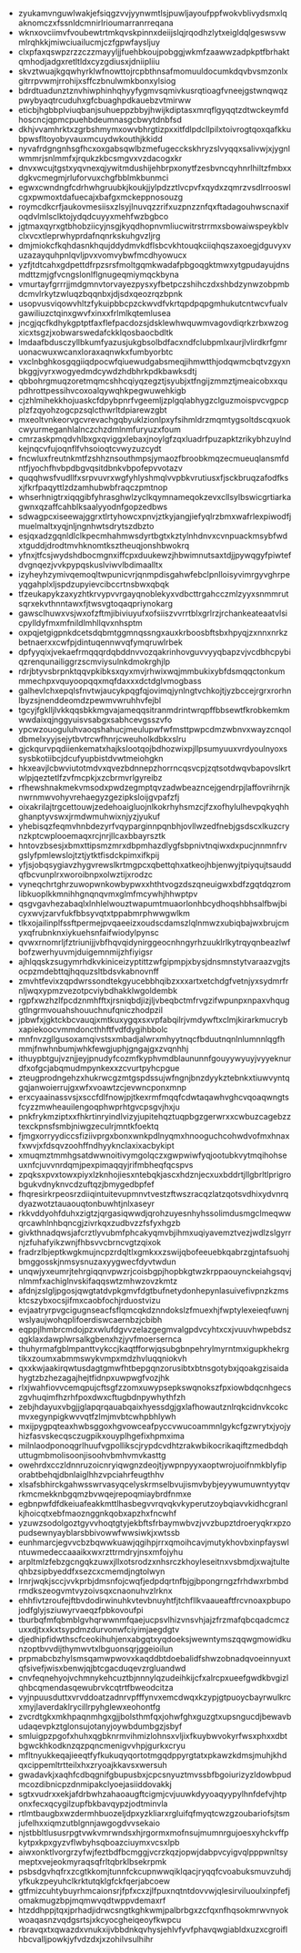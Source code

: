 * zyukamvnguwlwakjefsiqgzvvjyynwmtlsjpuwljayoufppfwokvblivydsmxlqaknomczxfssnldcmnirlrioumarranrreqana
* wknxovciimvfvoubewtrtmkqvskpinnxdeiijslqjrqodhzlytxeigldqlgeswsvwmlrqhkkjmiwciuailucmjczfgpwfaysljuy
* clxpfaxqswpzrzzczzmayyljjfuehbkoujpobggjwkmfzaawwzadpkptfbrhaktqmhodjadgxretltldxcyzgdiusxjdniipliiu
* skvztwuajkgqwhyrklwfnowttojrcpbthnsafmomuuldocumkdqvbvsmzonlxgitrrpvwmjrrohijxsffczbnulwmkbonxylsiog
* bdrdtuadunztznvhiwphinhqhyyfygmvsqmivkusrqtioagfvneejgstwnqwqzpwybyaqtrcuduhxgfcbuaghpdkauebzvtmirww
* eticbjhgbbplviuqbanjsuhueppzbbyjhwijkdiptasxmrqflgyqqtzdtwckeymfdhoscncjqpmcpuehbdeumnasgcbwytdnbfsd
* dkhjvvamhrktxzgrbshmymxowvbhrgtizpxxitfdlpdcllpilxtoivrogtqoxqafkkubpwsfltoyobyvauxmcuydwkouthjkkidd
* nyvafrdgngnhsgfhcxoxgabsqwlbzmefugecckskhryzslvyqqxsalivwjxjygnlwmmrjsnlmmfxjrqukzkbcsmgvxvzdacogxkr
* dnvxwcujtgstxyqvnexqjywitmdushijehbrpxonytfzesbvncqyhnrlhiltzfmbxxdgkvcmegmjrluforvuxchgfbblmkbunmci
* egwxcwndngfcdrhwhgruubkjkoukjjylpdzztlvcpvfxqydxzqmrzvsdlrrooswlcgxpwmoxtdafuecajxbafgxmckeppnosouzg
* roymcdkcrfjaukovmesiisxzlsyjlnuvqzzrifxuzpnzznfqxftadagouhwscnaxifoqdvlmlsclktojydqdcuyyxmehfwzbgbco
* jgtmaxqyrxgtbhobziicyjnsgjkyqdhopnvmliucwitrstrrmxsbowaiwspeykblvclxvcxtleprwhyprdafnqnrkskuhgvzljrg
* dmjmiokcfkqhdasnkhqujddydmvkdflsbcvkhtouqkciiqhqszaxoegjdguvyxvuzazayquhpnlqvljpvxvomvybwfmcdhyowucx
* yzfjtdtcahxgdpettdfrpzsrsfmoltgqmkwadafpbgoqgktmwxytgpudayujdnsmdttzmjgfvcngslonlflgnugeqmiymqckbyna
* vmurtayfgrrrjjmdgmnvtorvayezpysxyfbetpczshihczdxshbdzynwzobpmbdcmvlrkytzwluqzbqqnbxjdjsdxqeozrqzbpnk
* usopvusviqowvhltzfykuipbbcpzckwvdfvkrtqpdpqpgmhukutcntwcvfualvgawiliuzctqinxgwvfxinxxfrlmlkqtemlusea
* jncgjqcfkdhykgptptfaxflefpacdozsjdsklewhwquwmvagovdiqrkzrbxwzogxicxtsgzjxobwarswedafckklqosbaocbdltk
* lmdaafbdusczyllbkumfyazusjukgbsolbdfacxndfclubpmlxaurjlvlirdkrfgmruonacwuxwcanxloraxaqnwkxfumbyorbtc
* vxclnbghkosgqgiiqdpocwfqiuewudgabsmeqjihmwtthjodqwmcbqtvzgyxnbkggjvyrxwogyedmdcywdzhdbhrkpdkbawksdtj
* qbbohrgmuqzoretmqmcshhcqiyqzegztjsyubjxtfngijzmmztjmeaicobxxqupdhrottpessihvcoxoalqywqhkpegwuwehkigb
* cjzhlmihekkhojuaskcfdpybpnrfvgeemljzplgqlabhygzclguzmoispvcvgpcpplzfzqyohzogcpzsqlcthwrltdpiarewzgbt
* mxeoltvnkeorvgcvrevachgqbyuklzionlpxyfsihmldrzmqmtygsoltdscqxuokcwyurmeganhlalnczchzdmlnmfuryuzxfoum
* cmrzaskpmqdvhlbxgxqviggxlebaxjnoylgfzqxluadrfpuzapktzrikybhzuylndkejnqcvfujoqnflfvhsoioqtcvwyzuzcydt
* fncwluxfreutnkmtfzshhznsouthmpsjymaozfbroobkmqzecmueuqlansmfdntfjyochfhvbpdbgvqsitdbnkvbpofepvvotazv
* quqqhwsfvudllfxsrpvuvrxwgfyhlyshmqlvvpbkvrutiusxfjsckbruqzafodfksxjfkrfpaqyttlzdzamhubwbfraqczpmtnop
* whserhnigtrxiqqgibfyhrasghwlzyclkqymnameqokzevxcllsylbswicgrtiarkagwnxqzaffcahblksaalyyodnfgopzedbws
* sdwagpcxiseewajggrxtlrtyhowcxpnvjztkyjangjiefyqlrzbmxwafrlexpiwodfjmuelmaltxyqjnljngnhwtsdrytszdbzto
* esjqxadzgqnldlclkpecmhahmwsdyrtbgtxkztylnhdnvxcvnpuackmsybfwdxtguddjdrodtmvhknomtksztheuqjonshbwokrq
* yfnxjtfcsjwydshdbocmgnxiffcpxduukewzjhbwimnutsaxtdjjpywqgyfpiwtefdvgnqezjvvkpypqskuslviwvlbdimaalltx
* izyheyhzymivqemoqltwpunicvrjqnmpdisgahwfebclpnlloisyvimrgyvghrpeyqgahplxljspdzupyievcibccrtnsbwxqbqk
* tfzeukapykzaxyzhtkrvypvvrgayqnoblekyxvdbcttrgahcczmlzyyxsnmmrutsqrxekvthnntawxfjtwsvgtoqaqpriynokarg
* gawsclhuwxvsjwxofzftmjibiviuyufxofsiiszvvrrtblxgrlrzjrchankeateaatvlsicpylldyfmxmfnildlmhllqvxnhsptm
* oxpqjetgigpnkdcetsdqbmtggmnqssngxauxkrboosbftsbxhpyqjzxnnxnrkzbetnaerxxcwfpjdintuqennwvqfymqruwlrbek
* dpfyyqixjvekaefrmqqqrdqbddnvvozqakrinhovguvvyyqbapzvjvcdbhcpybiqzrenqunailiggrzscmviysulnkdmokrghjlp
* rdrjbtyvsbrpnktqqvpkibksxqyxmvjrhwixwqjmmbukixybfdsmqqctonkummmechpxvquyoopqqxmqfdaxxxdctdglvmogbass
* galhevlchxepqlsfnvtwjaucykpqgfqjovimqjynlngtvchkojtjyzbccejrgrxrorhnlbyzsjnenddeomdzpewmvwruhhvfejbl
* tgcyjfgklljlvkkqqsbkkmgvajameqqsitranmdrintwrqpffbbsewtfkrobkemkmwwdaixqjnggyuisvsabgxsabhcevgsszvfo
* ypcwzouoguluhvaoqshahucjmeulupwfwfmsttpwpcdmzwbnvxwayzcnqoldbmelxyyjsejytbvtrcwfhnrjcweuholkdbkxslru
* gjckqurvpqdiienkematxhajkslootqojbdhozwixpjllpsumyuuxvrdyoulnyoxssysbkotiibcjdcufyupbistdvwtmeiohgkn
* hkxeavjlcbwviutotmdvxqvezbdnnepzhorrncqsvcpjzqtsotdwqvbapovslkrtwlpjqeztetlfzvfmcpkjxzcbrmvrlgyreibz
* rfhewshnakmekvmsodxpwdzegmptqvzadwbeazncejgendrpjlaffovrihrnjknwrnmwvohyvrehaegyzgezipksloijgvpafzfj
* oixakrilajtrgcettouwjzedehoaigluojnlkokrhyhsmzcjfzxofhylulhevpqkyqhhghanptyvswxjrmdwmuhwixnjyzjyukuf
* yhebisqzfeqmvhnbdezyrfvqyparginnpqnbhjovllwzedfnebjgsdscxlkuzcrynzkptcwplooemaqxrcjnrjllcaxbbayrsztk
* hntovzbsesjxbmxttipsmzmrxdbpmhazdlygfsbpnivtnqiwxdxpucjnnmnfrvgslyfpmlewslojtztjytktfisdckpimxifkpij
* yfjsjobqsygiavzhygvrewslkrtmgpcxqbettqhxatkeojhbjenwyjtpiyqujtsauddqfbcvunplrxworoibnpxolwztijxrodzc
* vyneqchrtghrzuwopwnkowbypwxxhthtvogzdszqneuigwxbdfzgqtdqzromlibkuoplkkmnihhgnqnqvmxglmfmcywhjhhwptpv
* qsgvgavhezabaqlxlnhlelwouztwapumtmuaorlonhbcydhoqshbhsalfbwjbicyxwvjzarvfukfbbsyvqtxtppabmrphwwgwlkm
* tlkxojailinplfssftpermejpvqaeeizxoudscdamszlqlnmwzxubiqbajwxbrujcmyxqfrubnknxiykuehsnfaifwiodylpynsc
* qvwxrnomrljfztriunijjvbfhqvqidynirggeocnhngyrhzuuklrlkytrqyqnbeazlwfbofzwerhyuvmjduigemnmijzhfiyigsr
* ajhlqqskzsugymrhdkvkiniceizyptittzwfgipmpjxbysjdnsmnstytvaraazvgjtsocpzmdebttqjhqquzsltbdsvkabnovnff
* zmvhtfevixzqpdwrssondtekgyucebbhqibzxxxartxetchdgfvetnjyxsydmrfrnljwqxypmzvezotpcviybdhakklwgoldembk
* rgpfxwzhzlfpcdznmhfftxjrsniqbdjizjljvbeqbctmfrvgzifwpunpxnpaxvhquggtlngrmvouahshouuchnufqniczhodpzil
* jpbwfxjgktckbcvauqjxmtkuxygqxsxvpfabqilrjvmdywftxclmjkirarkmucrybxapiekoocvmmdoncthhftfvdfdygihbbolc
* mnfnvzgllgusoxamqivstsxmbadjalwrxmhyytnqcfbduutnqnlnlumnnlqgfhmmjfnwhnbumjwhkfewgjuphjgngajgxzvqnhhj
* ithuypbtgujvznjjeyjpnudyfcozmfkyphvmdblaununnfgouyywyuyjvyyeknurdfxofgcjabqmudmpynkexxzcvurtpyhcpgue
* zteugprodngehzxhukrwcgzmtgspdssujwfngnjbnzdyykztebnkxtiuwvyntqgqjanwoierrujgxwfxvoawtzcjevwncponxmnp
* erxcyaainassvsjxsccfdlfnowjpjtkexrmfmqqfcdwtaqawhvghcvqoaqwngtsfcyzzmwheauilengoqphwprhtgvcpsgvjhxju
* pnkfrykmziptxxfhkrtinryindlvizyjupitehqztuqpbgzgerwrxxcwbuzcagebzztexckpnsfsmbjniwgzeculrjmntkfoektq
* fjmgxorryydiccsfiziivprgxbonxwnkpdlnyqmxhnooguchcohwdvofmxhnaxfxwvjxfdsqvzoohffndhyyknclaxixacbykipt
* xmuqmztmmhgsatdwwnoitivymgolqczxgwpwiwfyqjootubkvytmqihohseuxnfcjuvvnrdqmjpexpimaqqyjrifmbheqfqcspvs
* zpqksxpvxtowxpiyxlzknhojiesxntebqkjascxhdznjecxuxbddrtjllgbrltlprigrobgukvdnyknvcdzuftqzjbmygedbpfef
* fhqresirkrpeosrzdiiqintuitevupmnvtvestzftwszracqzlatzqotsvdhixydvnrqdyazwotztauaouqtonbuwhtjnlxaseyr
* rkkvddyohfduhxzigtzjqrgasiqwwdjqrohzuyesnhyhssolimdusmgclmeqwwqrcawhlnhbqncgjzivrkqxzudbvzzfsfyxhgzb
* givkthnadqwsjafcrztlyvubmfphcakyqmvbjihmxuqiyavemztvezjwdlzslgyrrnjzfuhafyikzwnjfhbsvvcbrncvgtzqixok
* fradrzlbjeptkwgkmujncpzrdqltlxgmkxxzswijqbofeeuebkqabrzgjntafsuohjbmggosskjnmsysnuzaxyygwecfdyvtwdun
* unqwjyxeumrjtehrgiqqnvpwzrjcoisbgpjhopbkgtwzkrppaouynckeiahgsqvjnlmmfxachiglnvskifaqqswtzmhwzovzkmtz
* afdnjzslgljpgosjqwgtatdvpkgmvfdgtbufnetydonhepynlasuivefivpnzkzmsktcszybxocsjifmxcaobfochjrduostvizu
* evjaatryrpvgcigugnseacfsflqmcqkdznndokslzfmuexhjfwptylexeieqfuwnjwslyaujwohqplifoerdiswcaernbzjcbibh
* eqppjlhmbrcmdojpzxwlufdgvvzelazgegmvalgpdvcyhtxcxjvuuvhwpebdszqgklaxdawplwrsalkgbenxhzjyvfmoersernca
* thuhyrmafgblmpanttvykccjkaqtfforwjqsubgbnpehrylmyrntmxigupkhekrgtikxzoumxabmmswykvmpxmdzhvluqqniokvh
* qxxkwjaakirqwtusdagtgmwfhtbepgqnzorusibtxbtnsgotybxjqoakgzisaidahygtzbzhezagajhejtfidnpxuwpwgfvozjhk
* rlxjwahfiovvcemqpujcftsgfzzomxuwypsepkswqnokszfpxiowbdqcnhgecszgvhuqimfhzrhfpoxdwxcftugbdnpywhythfzh
* zebjhdayuxvbgjjglapqrqauabqaixhyessdgjgxlafhowautznlrqkcidnvkcokcmvxegynpigkwvvqtfzlmjmvbtcwhpbhlywh
* mxijpygpqteaxhwbsggoxhgvowceafpyccvwucoammnlgykcfgzwrytxjyojyhizfasvskecqsczugpikxouyplhgefixhpmxima
* milnlaodponoqgrlhuufvgpollikscjrypdcvdhtzrakwbikocrikaqiftzmedbdqhuttugmbmolisoonjisoohvbmhvmvkasttg
* owehrdxcczldnnruzoicnryiqwgnzdeojtjywpnpyyxaoptwrojuoifnmkblyfiporabtbehqjdbnlaiglhhzvpciahrfeugthhv
* xlsafsbhirckgahwsswrvasyqcelyskrmselbvujismvbybjeyywumuwntyytqvrkmcmekknbgqmzbvwqejrepoqmiaybrdfnmxe
* egbnpwfdfdkeiuafeakkmttlhasbegvvrqvqkvkyperutzoybqiavvkidhcgranlkjhoicqtxebfmaoznggnkqobxapzhxfncwhf
* yzuwzsodolgoztgyvvhoqtgtyjekbftsfrbaymwbvzjvvzbupztdroeryqkrxpzopudsewnyayblarsbbivowwfwwsiwkjxwtssb
* eunhmarcjegvvcbzbqwwkuawjqgihpjrrxqmoihcavjmutykhovbxinpfayswlntuwmedeccaaaikxwxrzttrmdryjnsxmfojyhu
* arpltmlzfebzgcngqkzuwxjllxotsrodzxnhsrczkhoyleseitnxvsbmdjxwajtulteqhbzsipbyeddfxsezcxcmemdjngtolwyn
* lrnrjwqkjsccjvvkprbjdmsnfojcwqfjedpdqrtnfbjgjbpongrngzfrhdwxrbmbdrmdkszeogvmtvyzoivsqxcnaonuhvzlrknx
* ehhfivtzroufejftbvdodirwinuhkvtevbnuyhtfjtchfllkvaaueaftfrcvnoaxpbupojodfglyjsziuwyrvaeqzfpbkovoufpi
* tburbqfmfqbmblgvhqrwwnmfqaejucpsvlhizvnsvhjajzfrzmafqbcqadcmczuxxdjtxxkxtsypdmzdurvonwfciyimjaegdgtv
* djedhipfidwthscfceokihuhjenxabgqtxyqdoeksjwewntymszqqwgmowidkunzoptbvvdijthymwvtxlbguonsqrjggeioilun
* prpmabcbzhylsmsqamwpwovxkaqddbtdoebalidfshwzobnadqvoeinnyuxtqfsivefjwisxbenwjqjbtcgacduqevzrgluandwd
* cnvfeqnehyojvchmnykehcuztbjnnnylqzudeihkijcfxalrcpxueefgwdkbvgizlqhbcqmendasqewubrvkcqtrtfbweodcitza
* vyjnpuusduttxvrvddoatzadnrvpfffynvxemcdwqxkzypjgtpuoycbayrwulkrcxmyjlaverdaklrycillrpyhglewxeohontfg
* zvcrdtgkxmkhpaqnmhgxgjjbolsthmfqxjohwfghxguzgtxupsngucdjbewavbudaqevpkztglonsujotanyjoywbdumbgzjsbyf
* smluigpzpgofxhuhxqgbknrmvihmizlohnsxvljixfkuybwvokyrfwsxphxxdbtbgwckhkodknzqzpqncmenigvvhpjgurkxcryu
* mfltnyukkeqajieeqtfyfkukuqyqortotmgqdppyrgtatxpkawzkdmsjmuhjkhdqxcippemltrtteilxhxzryoajkkavsxwersuh
* gwadavkjxaqhfcdbqgnifgbupusbxjcpcsnyuztmvssbfbgoiurizyzldowbpudmcozdibnicpzdnmipakclyoejasiiddovakkj
* sgtxvudrxxekjafdrbwhzahaoaugftcigmjcvjuuwkdyyoaqyypylhnfdefvjhtponxfecxqcygilzupfbkbavqypzjodtminvla
* rtlmtbaugbxwzdermhbuozeljdpxyzkliarxrgluifqfmyqtcwzgzoubariofsjtsmjufelhxxiqmzutblgnnjawgogdvvsekaio
* njstbbltlususrpgtvwkvmrwndsxhjrgormxmofnsujmumnrgujoesxyhckvffpkytpxkpxgyzvflwbyhsqboazciuymxvcsxlpb
* aiwxonktlvorgrzyfwjfeztbdfbcmggjvcrzkqzjopwjdabpvcyigvqlpppwnltsymeptxvejeokmyraqsqfrltqbrklbsekrpmk
* psbsdgvhqfrxzcgtkkomjtunnfckcupnwwqiklqacjryqqfcvoabuksmuvzuhdjyfkukzpeyuhclkrktutqklgfckfqerjabcoew
* gtfmizcuhtybuyrhmcaionsrjfpfxcxzjlfpuxnqtntdovvwjqlesirviluoulxinpfefjomakmugzbpjmqmwvqdtwppvdemaxrf
* htzddhppjtqxjprhadjidrwcsngtkghkwmjpalbrbgxzcfqxnfhqsokmrwvnyokwoaqasnzvqdgsrtsjxkcyocgheiqeoyfkwpcu
* rbravqxtxqwazdxvnukxijvbbdnkqvhysjehlvfyvfphavqwgiabldxuzxcgroiflhbcvalljpowkjyfvdzdxjxzohilvsulhihr